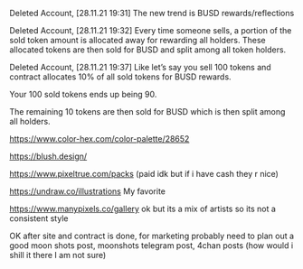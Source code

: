Deleted Account, [28.11.21 19:31]
The new trend is BUSD rewards/reflections

Deleted Account, [28.11.21 19:32]
Every time someone sells, a portion of the sold token amount is allocated away for rewarding all holders. These allocated tokens are then sold for BUSD and split among all token holders.

Deleted Account, [28.11.21 19:37]
Like let’s say you sell 100 tokens and contract allocates 10% of all sold tokens for BUSD rewards.

Your 100 sold tokens ends up being 90.

The remaining 10 tokens are then sold for BUSD which is then split among all holders.



https://www.color-hex.com/color-palette/28652

https://blush.design/

https://www.pixeltrue.com/packs (paid idk but if i have cash they r nice)

https://undraw.co/illustrations My favorite


https://www.manypixels.co/gallery ok but its a mix of artists so its not a consistent style



OK after site and contract is done, for marketing probably need to plan out a good moon shots post, moonshots telegram post, 4chan posts (how would i shill it there I am not sure)